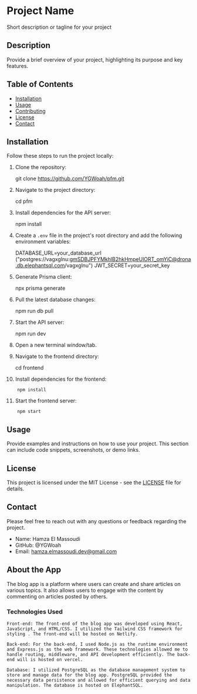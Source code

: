 # Project Name

Short description or tagline for your project

## Description

Provide a brief overview of your project, highlighting its purpose and key features.

## Table of Contents

- [Installation](#installation)
- [Usage](#usage)
- [Contributing](#contributing)
- [License](#license)
- [Contact](#contact)

## Installation

Follow these steps to run the project locally:

1. Clone the repository:

   git clone https://github.com/YGWoah/pfm.git

2. Navigate to the project directory:

   cd pfm

3. Install dependencies for the API server:

   npm install

4. Create a `.env` file in the project's root directory and add the following environment variables:

   DATABASE_URL=your_database_url ("postgres://vagxglnu:gmSDBJPFYMkhlB2hkHmpeUlORT_omYiC@drona.db.elephantsql.com/vagxglnu")
   JWT_SECRET=your_secret_key

5. Generate Prisma client:

   npx prisma generate

6. Pull the latest database changes:

   npm run db pull

7. Start the API server:

   npm run dev

8. Open a new terminal window/tab.

9. Navigate to the frontend directory:

   cd frontend

10. Install dependencies for the frontend:

```
    npm install
```

11. Start the frontend server:

```
    npm start
```

## Usage

Provide examples and instructions on how to use your project. This section can include code snippets, screenshots, or demo links.

<!--
## Contributing

Specify guidelines for contributing to your project. Include information on how others can report issues, submit pull requests, or contact you.
-->

## License

This project is licensed under the MIT License - see the [LICENSE](LICENSE) file for details.

## Contact

Please feel free to reach out with any questions or feedback regarding the project.

- Name: Hamza El Massoudi
- GitHub: @YGWoah
- Email: hamza.elmassoudi.dev@gmail.com

## About the App

The blog app is a platform where users can create and share articles on various topics. It also allows users to engage with the content by commenting on articles posted by others.

<!--

### Features

- Feature 1: [Description of feature 1]
- Feature 2: [Description of feature 2]
- ...

### User Roles

- Admin: [Description of admin role]
- User: [Description of user role]
  -->

### Technologies Used

    Front-end: The front-end of the blog app was developed using React, JavaScript, and HTML/CSS. I utilized the Tailwind CSS framework for styling . The front-end will be hosted on Netlify.

    Back-end: For the back-end, I used Node.js as the runtime environment and Express.js as the web framework. These technologies allowed me to handle routing, middleware, and API development efficiently. The back-end will is hosted on vercel.

    Database: I utilized PostgreSQL as the database management system to store and manage data for the blog app. PostgreSQL provided the necessary data persistence and allowed for efficient querying and data manipulation. The database is hosted on ElephantSQL.
